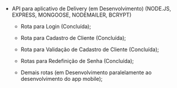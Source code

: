 - API para aplicativo de Delivery (em Desenvolvimento)
  (NODE.JS, EXPRESS, MONGOOSE, NODEMAILER, BCRYPT)

  - Rota para Login (Concluída);
  - Rota para Cadastro de Cliente (Concluída);
  - Rota para Validação de Cadastro de Cliente (Concluída);
  - Rotas para Redefinição de Senha (Concluída);

  - Demais rotas (em Desenvolvimento paralelamente ao desenvolvimento do app mobile);
